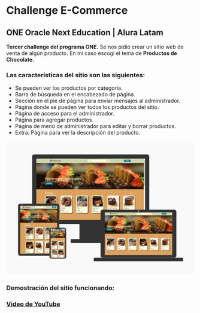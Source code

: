 # Challenge E-Commerce
## ONE Oracle Next Education | Alura Latam

__Tercer challenge del programa ONE.__ Se nos pidió crear un sitio web de venta de algún producto. En mi caso escogí el tema de __Productos de Chocolate.__ 

### Las características del sitio son las siguientes:

- Se pueden ver los productos por categoría. 
- Barra de búsqueda en el encabezado de página.
- Sección en el pie de página para enviar mensajes al administrador.
- Página donde se pueden ver todos los productos del sitio.
- Página de acceso para el administrador.
- Página para agregar productos.
- Página de menú de administrador para editar y borrar productos.
- Extra: Página para ver la descripción del producto.

![Dispositivos](https://github.com/MoisesPmx/e-commerce/blob/master/img/mockup.png)

### Demostración del sitio funcionando:

### [Video de YouTube](https://youtu.be/9E36KBl7ins)
